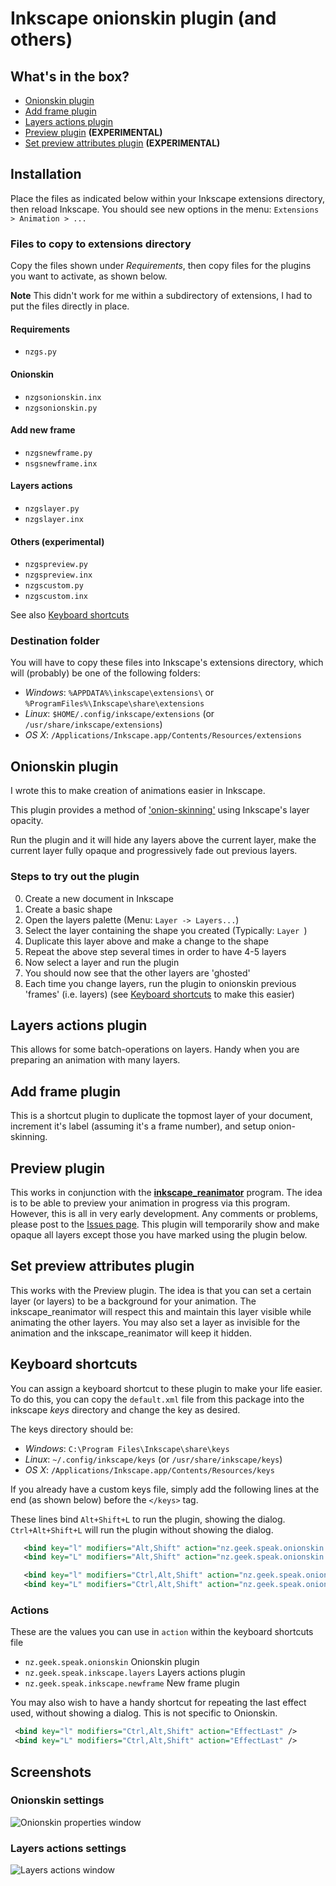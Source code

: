 # Inkscape onionskin plugin (and others)

## What's in the box?

- [Onionskin plugin](#onionskin-plugin)
- [Add frame plugin](#add-frame-plugin)
- [Layers actions plugin](#layers-actions-plugin)
- [Preview plugin](#preview-plugin) **(EXPERIMENTAL)**
- [Set preview attributes plugin](#set-preview-attributes-plugin) **(EXPERIMENTAL)**

## Installation

Place the files as indicated below within your Inkscape extensions directory, then reload Inkscape. You should see new options in the menu: `Extensions > Animation > ...`


### Files to copy to extensions directory

Copy the files shown under *Requirements*, then copy files for the plugins you want to activate, as shown below.

**Note** This didn't work for me within a subdirectory of extensions, I had to put the files directly in place.

#### Requirements
- `nzgs.py`

#### Onionskin
- `nzgsonionskin.inx`
- `nzgsonionskin.py`

#### Add new frame
- `nzgsnewframe.py`
- `nsgsnewframe.inx`

#### Layers actions
- `nzgslayer.py`
- `nzgslayer.inx`

#### Others (experimental)
- `nzgspreview.py`
- `nzgspreview.inx`
- `nzgscustom.py`
- `nzgscustom.inx`

See also [Keyboard shortcuts](#user-content-keyboard-shortcuts)

### Destination folder
You will have to copy these files into Inkscape's extensions directory, which will (probably) be one of the following folders:

- *Windows*: `%APPDATA%\inkscape\extensions\` or `%ProgramFiles%\Inkscape\share\extensions`
- *Linux*: `$HOME/.config/inkscape/extensions` (or `/usr/share/inkscape/extensions`)
- *OS X*: `/Applications/Inkscape.app/Contents/Resources/extensions`

## Onionskin plugin
I wrote this to make creation of animations easier in Inkscape.

This plugin provides a method of ['onion-skinning'](http://en.wikipedia.org/wiki/Onion_skinning) using Inkscape's layer opacity.

Run the plugin and it will hide any layers above the current layer, make the current layer fully opaque and progressively fade out previous layers.

### Steps to try out the plugin

0. Create a new document in Inkscape
1. Create a basic shape
2. Open the layers palette (Menu: `Layer -> Layers...`)
3. Select the layer containing the shape you created (Typically: `Layer `)
4. Duplicate this layer above and make a change to the shape
5. Repeat the above step several times in order to have 4-5 layers
6. Now select a layer and run the plugin
7. You should now see that the other layers are 'ghosted'
8. Each time you change layers, run the plugin to onionskin previous 'frames' (i.e. layers) (see [Keyboard shortcuts](#keyboard-shortcuts) to make this easier)


## Layers actions plugin

This allows for some batch-operations on layers.  Handy when you are preparing an animation with many layers.

## Add frame plugin

This is a shortcut plugin to duplicate the topmost layer of your document, increment it's label (assuming it's a frame number), and setup onion-skinning.

## Preview plugin
This works in conjunction with the [**inkscape_reanimator**](http://github.com/lingo/inkscape_reanimator) program.
The idea is to be able to preview your animation in progress via this program.
However, this is all in very early development.  Any comments or problems, please post to the [Issues page](https://github.com/lingo/inkscape_reanimator/issues).
This plugin will temporarily show and make opaque all layers except those you have marked using the plugin below.

## Set preview attributes plugin
This works with the Preview plugin.  The idea is that you can set a certain layer (or layers) to be a background for your animation.  The inkscape_reanimator will respect this and maintain this layer visible while animating the other layers.
You may also set a layer as invisible for the animation and the inkscape_reanimator will keep it hidden.

## Keyboard shortcuts

You can assign a keyboard shortcut to these plugin to make your life easier.
To do this, you can copy the `default.xml` file from this package into the inkscape *keys* directory and change the key as desired.

The keys directory should be:

- *Windows*: `C:\Program Files\Inkscape\share\keys`
- *Linux*: `~/.config/inkscape/keys` (or `/usr/share/inkscape/keys`)
- *OS X*: `/Applications/Inkscape.app/Contents/Resources/keys`

If you already have a custom keys file, simply add the following lines at the end (as shown below) before the `</keys>` tag.

These lines bind `Alt+Shift+L` to run the plugin, showing the dialog.
`Ctrl+Alt+Shift+L` will run the plugin without showing the dialog.

~~~xml
   <bind key="l" modifiers="Alt,Shift" action="nz.geek.speak.onionskin.noprefs" display="true"/>
   <bind key="L" modifiers="Alt,Shift" action="nz.geek.speak.onionskin.noprefs" />

   <bind key="l" modifiers="Ctrl,Alt,Shift" action="nz.geek.speak.onionskin" display="true"/>
   <bind key="L" modifiers="Ctrl,Alt,Shift" action="nz.geek.speak.onionskin" />
~~~

### Actions
These are the values you can use in `action` within the keyboard shortcuts file

- `nz.geek.speak.onionskin` Onionskin plugin
- `nz.geek.speak.inkscape.layers` Layers actions plugin
- `nz.geek.speak.inkscape.newframe` New frame plugin

You may also wish to have a handy shortcut for repeating the last effect used, without showing a dialog.  This is not specific to Onionskin.

~~~xml
 <bind key="l" modifiers="Ctrl,Alt,Shift" action="EffectLast" />
 <bind key="L" modifiers="Ctrl,Alt,Shift" action="EffectLast" />
~~~

## Screenshots

### Onionskin settings
![Onionskin properties window](http://i.imgur.com/c1AXcdv.jpg)
### Layers actions settings
![Layers actions window](http://i.imgur.com/btopFr5.jpg)
